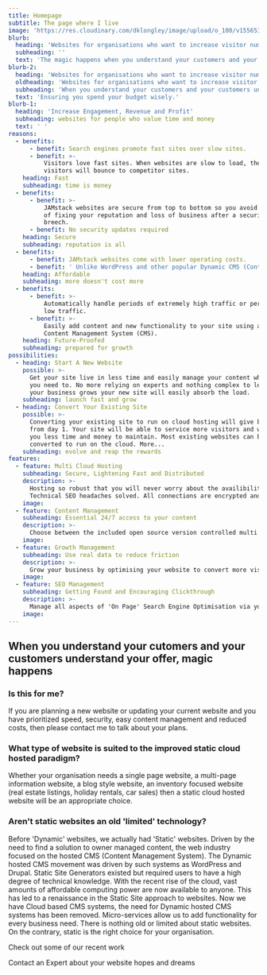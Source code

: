 ```yaml
---
title: Homepage
subtitle: The page where I live
image: 'https://res.cloudinary.com/dklongley/image/upload/o_100/v1556539856/chart.jpg'
blurb:
  heading: 'Websites for organisations who want to increase visitor numbers, conversions and profits.'
  subheading: ''
  text: 'The magic happens when you understand your customers and your customers understand your offer'
blurb-2:
  heading: 'Websites for organisations who want to increase visitor numbers, conversions, revenues and/or profits.'
  oldheading: 'Websites for organisations who want to increase visitor numbers, conversions and ultimately increase revenues and/or profits.'
  subheading: 'When you understand your customers and your customers understand your offer, magic happens.'
  text: 'Ensuring you spend your budget wisely.'
blurb-1:
  heading: 'Increase Engagement, Revenue and Profit'
  subheading: websites for people who value time and money
  text: ' '
reasons:
  - benefits:
      - benefit: Search engines promote fast sites over slow sites.
      - benefit: >-
          Visitors love fast sites. When websites are slow to load, they cost the owner dear. Impatient
          visitors will bounce to competitor sites. 
    heading: Fast
    subheading: time is money
  - benefits:
      - benefit: >-
          JAMstack websites are secure from top to bottom so you avoid the expense
          of fixing your reputation and loss of business after a security
          breech.
      - benefit: No security updates required
    heading: Secure
    subheading: reputation is all
  - benefits:
      - benefit: JAMstack websites come with lower operating costs.
      - benefit: ' Unlike WordPress and other popular Dynamic CMS (Content Management System) driven websites, cloud hosted websites use fewer computing resources.'
    heading: Affordable
    subheading: more doesn't cost more
  - benefits:
      - benefit: >-
          Automatically handle periods of extremely high traffic or periods of
          low traffic.
      - benefit: >-
          Easily add content and new functionality to your site using a secure
          Content Management System (CMS).
    heading: Future-Proofed
    subheading: prepared for growth
possibilities:
  - heading: Start A New Website
    possible: >-
      Get your site live in less time and easily manage your content whenever
      you need to. No more relying on experts and nothing complex to learn. As
      your business grows your new site will easily absorb the load.
    subheading: launch fast and grow
  - heading: Convert Your Existing Site
    possible: >-
      Converting your existing site to run on cloud hosting will give benefits
      from day 1. Your site will be able to service more visitors and will cost
      you less time and money to maintain. Most existing websites can be
      converted to run on the cloud. More...
    subheading: evolve and reap the rewards
features:
  - feature: Multi Cloud Hosting
    subheading: Secure, Lightening Fast and Distributed
    description: >-
      Hosting so robust that you will never worry about the availibility of your site.
      Technical SEO headaches solved. All connections are encrypted and requests served incredibly fast.    
    image: 
  - feature: Content Management
    subheading: Essential 24/7 access to your content
    description: >-
      Choose between the included open source version controlled multi user CMS, your existing CMS or a headless CMS service. As long as the site build process can import your content you can use your preferred CMS. 
    image:
  - feature: Growth Management
    subheading: Use real data to reduce friction
    description: >-
      Grow your business by optimising your website to convert more visitors. Convert more visitors to buyers. Convert more visitors to email list subscribers. Convert more visitors to share your content. Use split testing to try new ideas and analytics to report on your success.
    image:
  - feature: SEO Management
    subheading: Getting Found and Encouraging Clickthrough
    description: >-
      Manage all aspects of 'On Page' Search Engine Optimisation via your CMS. 
    image:
---
```


## When you understand your cutomers and your customers understand your offer, magic happens

### Is this for me?

If you are planning a new website or updating your current website and you have prioritized speed, security, easy content management and reduced costs, then please contact me to talk about your plans.

### What type of website is suited to the improved static cloud hosted paradigm?

Whether your organisation needs a single page website, a multi-page information website, a blog style website, an inventory focused website (real estate listings, holiday rentals, car sales) then a static cloud hosted website will be an appropriate choice.

### Aren't static websites an old 'limited' technology?

Before 'Dynamic' websites, we actually had 'Static' websites. Driven by the need to find a solution to owner managed content, the web industry focused on the hosted CMS (Content Management System). The Dynamic hosted CMS movement was driven by such systems as WordPress and Drupal. Static Site Generators existed but required users to have a high degree of technical knowledge. With the recent rise of the cloud, vast amounts of affordable computing power are now available to anyone. This has led to a renaissance in the Static Site approach to websites. Now we have Cloud based CMS systems, the need for Dynamic hosted CMS systems has been removed. Micro-services allow us to add functionality for every business need. There is nothing old or limited about static websites. On the contrary, static is the right choice for your organisation. 

Check out some of our recent work

Contact an Expert about your website hopes and dreams

<!-- 
  - heading: Increase Functionality
    possible: >-
      The new cloud computing paradigm allows website owners to easily add
      business logic, often by just copying and pasting some provided code.
    subheading: easily add features and business logic
-->

